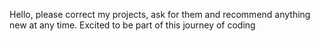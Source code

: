 Hello, please correct my projects, ask for them and recommend anything new at any time.
Excited to be part of this journey of coding

<!---
bluntpencil254/bluntpencil254 is a ✨ special ✨ repository because its `README.md` (this file) appears on your GitHub profile.
You can click the Preview link to take a look at your changes.
--->

